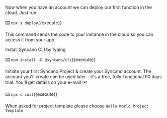 Now when you have an account we can deploy our first function in the cloud. Just run:
 
⌨️ `npx s deploy`{{execute}}

This command sends the code to your instance in the cloud so you can access it from your app.


 
 Install Syncano CLI by typing 
 
⌨️ `npm install -D @syncano/cli`{{execute}}
 
 Initiate your first Syncano Project & create your Syncano account. The account you'll create can be used later - it's a free, fully-functional 90 days trial. You'll get details on your e-mail ✉️
 
⌨️ `npx s init`{{execute}} 

When asked for project template please choose `Hello World Project Template`


